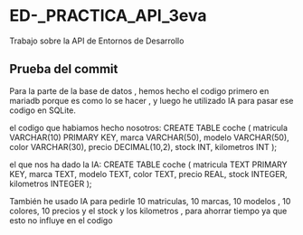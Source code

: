 # ED-_PRACTICA_API_3eva
Trabajo sobre la API de Entornos de Desarrollo

## Prueba del commit

Para la parte de la base de datos , hemos hecho el codigo primero en mariadb porque es como lo se hacer , y luego he utilizado IA para pasar  ese codigo en SQLite.

el codigo que habiamos hecho nosotros:
CREATE TABLE coche (
    matricula VARCHAR(10) PRIMARY KEY,
    marca VARCHAR(50),
    modelo VARCHAR(50),
    color VARCHAR(30),
    precio DECIMAL(10,2),
    stock INT,
    kilometros INT
);

el que nos ha dado la IA: 
CREATE TABLE coche (
    matricula TEXT PRIMARY KEY,
    marca TEXT,
    modelo TEXT,
    color TEXT,
    precio REAL,
    stock INTEGER,
    kilometros INTEGER
);


También he usado IA para pedirle 10 matriculas, 10 marcas, 10 modelos , 10 colores, 10 precios y el stock y los kilometros , para ahorrar tiempo ya que esto no influye en el codigo
